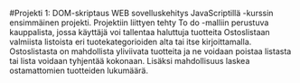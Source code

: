 #Projekti 1: DOM-skriptaus
WEB sovelluskehitys JavaScriptillä -kurssin ensimmäinen projekti.
Projektiin liittyen tehty To do -malliin perustuva kauppalista, jossa käyttäjä voi 
tallentaa haluttuja tuotteita Ostoslistaan valmiista listoista eri tuotekategorioiden alta tai itse kirjoittamalla. 
Ostoslistasta on mahdollista yliviivata tuotteita ja ne voidaan poistaa listasta tai lista voidaan tyhjentää kokonaan. Lisäksi mahdollisuus laskea ostamattomien tuotteiden lukumäärä. 
